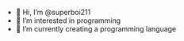 - 👋 Hi, I’m @superboi211
- 👀 I’m interested in programming
- 🌱 I’m currently creating a programming language

<!---
superboi211/superboi211 is a ✨ special ✨ repository because its `README.md` (this file) appears on your GitHub profile.
You can click the Preview link to take a look at your changes.
--->
